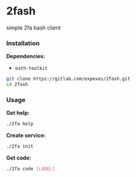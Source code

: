 # 2fash

simple 2fa bash client

### Installation

**Dependencies:**
- `oath-toolkit`

```sh
git clone https://gitlab.com/expexes/2fash.git
cd 2fash
```



### Usage

**Get help:**
```sh
./2fa help
```

**Create service:**
```sh
./2fa init
```

**Get code:**
```sh
./2fa code [LABEL]
```
